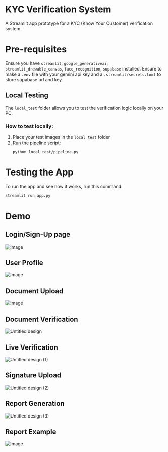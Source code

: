 # KYC Verification System

A Streamlit app prototype for a KYC (Know Your Customer) verification system.

# Pre-requisites
   
Ensure you have `streamlit`, `google_generativeai`, `streamlit_drawable_canvas`, `face_recognition`, `supabase` installed. Ensure to make a `.env` file with your gemini api key and a `.streamlit/secrets.toml` to store supabase url and key.

## Local Testing

The `local_test` folder allows you to test the verification logic locally on your PC.

### How to test locally:
1. Place your test images in the `local_test` folder
2. Run the pipeline script:
   ```bash
   python local_test/pipeline.py

# Testing the App
To run the app and see how it works, run this command:
```bash
streamlit run app.py
```

# Demo

## Login/Sign-Up page
![image](https://github.com/user-attachments/assets/e2775e0a-a390-4b21-a733-5c8d6a1aaed2)

## User Profile
![image](https://github.com/user-attachments/assets/28c4d8eb-cab6-42ee-9c74-f8eca6153297)

## Document Upload
![image](https://github.com/user-attachments/assets/aca08bcb-0fb6-4684-81d0-0399985e7e6b)

## Document Verification
![Untitled design](https://github.com/user-attachments/assets/c3a6a70b-21c9-4b3b-87b5-e3dfd9b3eaf0)

## Live Verification
![Untitled design (1)](https://github.com/user-attachments/assets/bc13ad6b-1cf8-408b-95ca-46ba0d75ec6f)

## Signature Upload
![Untitled design (2)](https://github.com/user-attachments/assets/0db8e735-fcd9-47e0-9d5f-fc709b92ccaa)

## Report Generation
![Untitled design (3)](https://github.com/user-attachments/assets/ccbb5845-f964-476f-a004-0fc23f0b4ce8)

## Report Example
![image](https://github.com/user-attachments/assets/e7323fbd-fd3f-4663-8216-842f65b078af)



